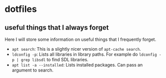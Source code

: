 # dotfiles


## useful things that I always forget
Here I will store some information on useful things that I frequently forget.

- `apt search`: This is a slightly nicer version of `apt-cache search`.
- `ldconfig -p`: Lists all libraries in library paths. For example do `ldconfig -p | grep libsdl` to find SDL libraries.
- `apt list -a --installed`: Lists installed packages. Can pass an argument to search.
